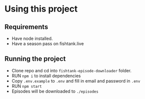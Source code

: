 # Using this project

## Requirements

- Have node installed.
- Have a season pass on fishtank.live

## Running the project

- Clone repo and cd into `fishtank-episode-downloader` folder.
- RUN `npm i` to install dependencies
- Copy `.env.example` to `.env` and fill in email and password in `.env`
- RUN `npm start`
- Episodes will be downloaded to `./episodes`
